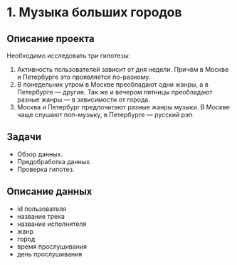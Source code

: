 # 1. Музыка больших городов
## Описание проекта
Необходимо исследовать три гипотезы: 
1. Активность пользователей зависит от дня недели. Причём в Москве и Петербурге это проявляется по-разному.
2. В понедельник утром в Москве преобладают одни жанры, а в Петербурге — другие. Так же и вечером пятницы преобладают разные жанры — в зависимости от города. 
3. Москва и Петербург предпочитают разные жанры музыки. В Москве чаще слушают поп-музыку, в Петербурге — русский рэп.
## Задачи
 * Обзор данных.
 * Предобработка данных.
 * Проверка гипотез.
## Описание данных
  * id пользователя
  * название трека
  * название исполнителя
  * жанр
  * город 
  * время прослушивания 
  * день прослушивания
